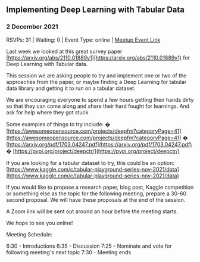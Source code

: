 ## Implementing Deep Learning with Tabular Data
### 2 December 2021
RSVPs: 31 | Waiting: 0 | Event Type: online | [Meetup Event Link](https://www.meetup.com/Data-Science-Discussion-Auckland/events/281417328)

Last week we looked at this great survey paper [https://arxiv.org/abs/2110.01889v1](https://arxiv.org/abs/2110.01889v1) for Deep Learning with Tabular data.

This session we are asking people to try and implement one or two of the approaches from the paper, or maybe finding a Deep Learning for tabular data library and getting it to run on a tabular dataset.

We are encouraging everyone to spend a few hours getting their hands dirty so that they can come along and share their hard fought for learnings. And ask for help where they got stuck

Some examples of things to try include:
� [https://awesomeopensource.com/projects/deepfm?categoryPage=41](https://awesomeopensource.com/projects/deepfm?categoryPage=41)
� [https://arxiv.org/pdf/1703.04247.pdf](https://arxiv.org/pdf/1703.04247.pdf)
� [https://pypi.org/project/deepctr/](https://pypi.org/project/deepctr/)

If you are looking for a tabular dataset to try, this could be an option: [https://www.kaggle.com/c/tabular-playground-series-nov-2021/data](https://www.kaggle.com/c/tabular-playground-series-nov-2021/data)

If you would like to propose a research paper, blog post, Kaggle competition or something else as the topic for the following meeting, prepare a 30-60 second proposal. We will have these proposals at the end of the session.

A Zoom link will be sent out around an hour before the meeting starts.

We hope to see you online!

Meeting Schedule:

6:30 - Introductions
6:35 - Discussion
7:25 - Nominate and vote for following meeting's next topic
7:30 - Meeting ends
